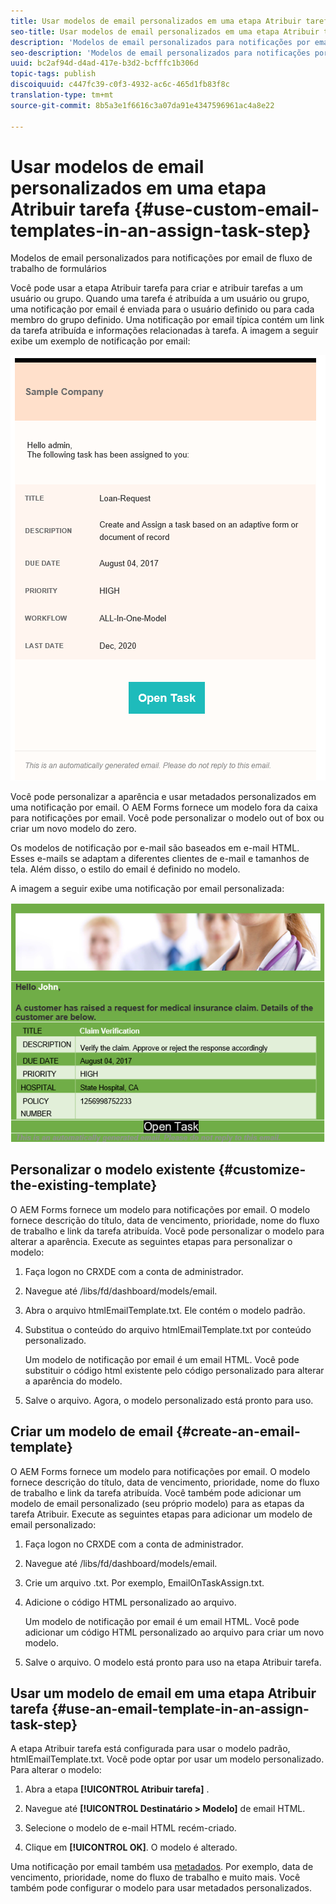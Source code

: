 ```yaml
---
title: Usar modelos de email personalizados em uma etapa Atribuir tarefa
seo-title: Usar modelos de email personalizados em uma etapa Atribuir tarefa
description: 'Modelos de email personalizados para notificações por email de fluxo de trabalho de formulários '
seo-description: 'Modelos de email personalizados para notificações por email de fluxo de trabalho de formulários '
uuid: bc2af94d-d4ad-417e-b3d2-bcfffc1b306d
topic-tags: publish
discoiquuid: c447fc39-c0f3-4932-ac6c-465d1fb83f8c
translation-type: tm+mt
source-git-commit: 8b5a3e1f6616c3a07da91e4347596961ac4a8e22

---
```



# Usar modelos de email personalizados em uma etapa Atribuir tarefa {#use-custom-email-templates-in-an-assign-task-step}

Modelos de email personalizados para notificações por email de fluxo de trabalho de formulários

Você pode usar a etapa Atribuir tarefa para criar e atribuir tarefas a um usuário ou grupo. Quando uma tarefa é atribuída a um usuário ou grupo, uma notificação por email é enviada para o usuário definido ou para cada membro do grupo definido. Uma notificação por email típica contém um link da tarefa atribuída e informações relacionadas à tarefa. A imagem a seguir exibe um exemplo de notificação por email:

![Notificação por e-mail com modelo fora da caixa](do-not-localize/default-email-template.png)

Você pode personalizar a aparência e usar metadados personalizados em uma notificação por email. O AEM Forms fornece um modelo fora da caixa para notificações por email. Você pode personalizar o modelo out of box ou criar um novo modelo do zero.

Os modelos de notificação por e-mail são baseados em e-mail [](https://en.wikipedia.org/wiki/HTML_email)HTML. Esses e-mails se adaptam a diferentes clientes de e-mail e tamanhos de tela. Além disso, o estilo do email é definido no modelo.

A imagem a seguir exibe uma notificação por email personalizada:

![Notificação por email usando modelo personalizado](do-not-localize/customized-email.png)

## Personalizar o modelo existente {#customize-the-existing-template}

O AEM Forms fornece um modelo para notificações por email. O modelo fornece descrição do título, data de vencimento, prioridade, nome do fluxo de trabalho e link da tarefa atribuída. Você pode personalizar o modelo para alterar a aparência. Execute as seguintes etapas para personalizar o modelo:

1. Faça logon no CRXDE com a conta de administrador.

1. Navegue até /libs/fd/dashboard/models/email.

1. Abra o arquivo htmlEmailTemplate.txt. Ele contém o modelo padrão.

1. Substitua o conteúdo do arquivo htmlEmailTemplate.txt por conteúdo personalizado.

   Um modelo de notificação por email é um email [](https://en.wikipedia.org/wiki/HTML_email)HTML. Você pode substituir o código html existente pelo código personalizado para alterar a aparência do modelo.

1. Salve o arquivo. Agora, o modelo personalizado está pronto para uso.

## Criar um modelo de email {#create-an-email-template}

O AEM Forms fornece um modelo para notificações por email. O modelo fornece descrição do título, data de vencimento, prioridade, nome do fluxo de trabalho e link da tarefa atribuída. Você também pode adicionar um modelo de email personalizado (seu próprio modelo) para as etapas da tarefa Atribuir. Execute as seguintes etapas para adicionar um modelo de email personalizado:

1. Faça logon no CRXDE com a conta de administrador.

1. Navegue até /libs/fd/dashboard/models/email.

1. Crie um arquivo .txt. Por exemplo, EmailOnTaskAssign.txt.

1. Adicione o código HTML personalizado ao arquivo.

   Um modelo de notificação por email é um email [](https://en.wikipedia.org/wiki/HTML_email)HTML. Você pode adicionar um código HTML personalizado ao arquivo para criar um novo modelo.

1. Salve o arquivo. O modelo está pronto para uso na etapa Atribuir tarefa.

## Usar um modelo de email em uma etapa Atribuir tarefa {#use-an-email-template-in-an-assign-task-step}

A etapa Atribuir tarefa está configurada para usar o modelo padrão, htmlEmailTemplate.txt. Você pode optar por usar um modelo personalizado. Para alterar o modelo:

1. Abra a etapa **[!UICONTROL Atribuir tarefa]** .

1. Navegue até **[!UICONTROL Destinatário > Modelo]** de email HTML.

1. Selecione o modelo de e-mail HTML recém-criado.

1. Clique em **[!UICONTROL OK]**. O modelo é alterado.

Uma notificação por email também usa [metadados](/help/forms/using/use-metadata-in-email-notifications.md). Por exemplo, data de vencimento, prioridade, nome do fluxo de trabalho e muito mais. Você também pode configurar o modelo para usar metadados [](/help/forms/using/use-metadata-in-email-notifications.md#using-custom-metadata-in-an-email-notification)personalizados.
